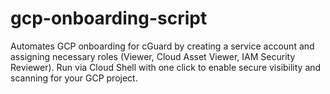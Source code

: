 # gcp-onboarding-script
Automates GCP onboarding for cGuard by creating a service account and assigning necessary roles (Viewer, Cloud Asset Viewer, IAM Security Reviewer). Run via Cloud Shell with one click to enable secure visibility and scanning for your GCP project.

